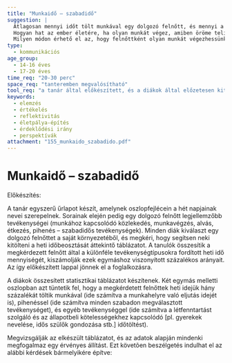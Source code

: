 ```yaml
---
title: "Munkaidő – szabadidő"
suggestion: | 
  Átlagosan mennyi időt tölt munkával egy dolgozó felnőtt, és mennyi a szabadon felhasználható ideje?
  Hogyan hat az ember életére, ha olyan munkát végez, amiben öröme telik / nem telik öröme? 
  Milyen módon érhető el az, hogy felnőttként olyan munkát végezhessünk, amit szeretünk csinálni?
type:
  - kommunikációs
age_group:
  - 14-16 éves
  - 17-20 éves
time_req: "20-30 perc"
space_req: "tanteremben megvalósítható"
tool_req: "a tanár által előkészített, és a diákok által előzetesen kitöltött űrlapok, csomagolópapír, vastag filctollak"
keywords: 
  - elemzés
  - értékelés
  - reflektivitás
  - életpálya-építés
  - érdeklődési irány
  - perspektívák
attachment: "155_munkaido_szabadido.pdf"
---
```


# Munkaidő – szabadidő

Előkészítés:

A tanár egyszerű űrlapot készít, amelynek oszlopfejlécein a hét napjainak nevei szerepelnek. Sorainak elején pedig egy dolgozó felnőtt legjellemzőbb tevékenységei (munkához kapcsolódó közlekedés, munkavégzés, alvás, étkezés, pihenés – szabadidős tevékenységek). Minden diák kiválaszt egy dolgozó felnőttet a saját környezetéből, és megkéri, hogy segítsen neki kitölteni a heti időbeosztását áttekintő táblázatot. A tanulók összesítik a megkérdezett felnőtt által a különféle tevékenységtípusokra fordított heti idő mennyiségét, kiszámolják ezek egymáshoz viszonyított százalékos arányait. Az így előkészített lappal jönnek el a foglalkozásra.

A diákok összesített statisztikai táblázatot készítenek. Két egymás melletti oszlopban azt tüntetik fel, hogy a megkérdetett felnőttek heti idejük hány százalékát töltik munkával (ide számítva a munkahelyre való eljutás idejét is), pihenéssel (ide számítva minden szabadon megválasztott tevékenységet), és egyéb tevékenységgel (ide számítva a létfenntartást szolgáló és az állapotbeli kötelességekhez kapcsolódó \[pl. gyerekek nevelése, idős szülők gondozása stb.\] időtöltést).

Megvizsgálják az elkészült táblázatot, és az adatok alapján mindenki megfogalmaz egy érvényes állítást. Ezt követõen beszélgetés indulhat el az alábbi kérdések bármelyikére építve:
  
  
